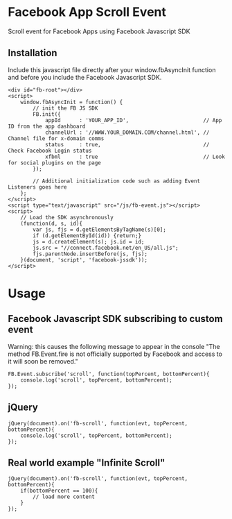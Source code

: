 Facebook App Scroll Event
====

Scroll event for Facebook Apps using Facebook Javascript SDK

Installation
----

Include this javascript file directly after your window.fbAsyncInit function and before you include the Facebook Javascript SDK.

	<div id="fb-root"></div>
	<script>
		window.fbAsyncInit = function() {
			// init the FB JS SDK
			FB.init({
				appId      : 'YOUR_APP_ID',                        // App ID from the app dashboard
				channelUrl : '//WWW.YOUR_DOMAIN.COM/channel.html', // Channel file for x-domain comms
				status     : true,                                 // Check Facebook Login status
				xfbml      : true                                  // Look for social plugins on the page
			});

			// Additional initialization code such as adding Event Listeners goes here
		};
	</script>
	<script type="text/javascript" src="/js/fb-event.js"></script>
	<script>
		// Load the SDK asynchronously
		(function(d, s, id){
			var js, fjs = d.getElementsByTagName(s)[0];
			if (d.getElementById(id)) {return;}
			js = d.createElement(s); js.id = id;
			js.src = "//connect.facebook.net/en_US/all.js";
			fjs.parentNode.insertBefore(js, fjs);
		}(document, 'script', 'facebook-jssdk'));
	</script>

Usage
====

Facebook Javascript SDK subscribing to custom event
----

Warning: this causes the following message to appear in the console "The method FB.Event.fire is not officially supported by Facebook and access to it will soon be removed."

	FB.Event.subscribe('scroll', function(topPercent, bottomPercent){
		console.log('scroll', topPercent, bottomPercent);
	});

jQuery
----

	jQuery(document).on('fb-scroll', function(evt, topPercent, bottomPercent){
		console.log('scroll', topPercent, bottomPercent);
	});

Real world example "Infinite Scroll"
----

	jQuery(document).on('fb-scroll', function(evt, topPercent, bottomPercent){
		if(bottomPercent == 100){
			// load more content
		}
	});